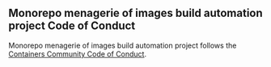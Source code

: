 ## Monorepo menagerie of images build automation project Code of Conduct

Monorepo menagerie of images build automation project follows the
[Containers Community Code of Conduct](https://github.com/containers/common/blob/main/CODE-OF-CONDUCT.md).
